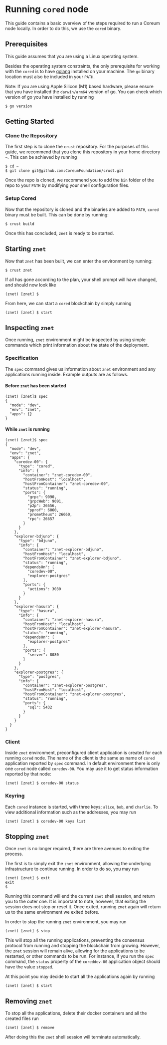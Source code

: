 # Running `cored` node

This guide contains a basic overview of the steps required to run a Coreum node locally. In order to do this, we use the `cored` binary.

## Prerequisites

This guide assumes that you are using a Linux operating system.

Besides the operating system constraints, the only prerequisite for working with the `cored` is to have [golang](https://go.dev) installed on your machine. The `go` binary location must also be included in your `PATH`.

Note: If you are using Apple Silicon (M1) based hardware, please ensure that you have installed the `darwin/arm64` version of go. You can check which version of go you have installed by running

```
$ go version
```

## Getting Started

### Clone the Repository

The first step is to clone the `crust` repository. For the purposes of this guide, we recommend that you clone this repository in your home directory `~`. This can be achieved by running

```
$ cd ~
$ git clone git@github.com:CoreumFoundation/crust.git
```

Once the repo is cloned, we recommend you to add the `bin` folder of the repo to your `PATH` by modifying your shell configuration files.

### Setup Cored

Now that the repository is cloned and the binaries are added to `PATH`, `cored` binary must be built. This can be done by running:

```
$ crust build
```

Once this has concluded, `znet` is ready to be started.

## Starting `znet`

Now that `znet` has been built, we can enter the environment by running:

```
$ crust znet
```

If all has gone according to the plan, your shell prompt will have changed, and should now look like

```
(znet) [znet] $
```

From here, we can start a `cored` blockchain by simply running

```
(znet) [znet] $ start
```

## Inspecting `znet`

Once running, `znet` environment might be inspected by using simple commands which print information about the state of the deployment.

### Specification

The `spec` command gives us information about `znet` environment and any applications running inside. Example outputs are as follows.

#### Before `znet` has been started

```
(znet) [znet]$ spec
{
  "mode": "dev",
  "env": "znet",
  "apps": {}
}
```

#### While `znet` is running

```
(znet) [znet]$ spec
{
  "mode": "dev",
  "env": "znet",
  "apps": {
    "coredev-00": {
      "type": "cored",
      "info": {
        "container": "znet-coredev-00",
        "hostFromHost": "localhost",
        "hostFromContainer": "znet-coredev-00",
        "status": "running",
        "ports": {
          "grpc": 9090,
          "grpcWeb": 9091,
          "p2p": 26656,
          "pprof": 6060,
          "prometheus": 26660,
          "rpc": 26657
        }
      }
    },
    "explorer-bdjuno": {
      "type": "bdjuno",
      "info": {
        "container": "znet-explorer-bdjuno",
        "hostFromHost": "localhost",
        "hostFromContainer": "znet-explorer-bdjuno",
        "status": "running",
        "dependsOn": [
          "coredev-00",
          "explorer-postgres"
        ],
        "ports": {
          "actions": 3030
        }
      }
    },
    "explorer-hasura": {
      "type": "hasura",
      "info": {
        "container": "znet-explorer-hasura",
        "hostFromHost": "localhost",
        "hostFromContainer": "znet-explorer-hasura",
        "status": "running",
        "dependsOn": [
          "explorer-postgres"
        ],
        "ports": {
          "server": 8080
        }
      }
    },
    "explorer-postgres": {
      "type": "postgres",
      "info": {
        "container": "znet-explorer-postgres",
        "hostFromHost": "localhost",
        "hostFromContainer": "znet-explorer-postgres",
        "status": "running",
        "ports": {
          "sql": 5432
        }
      }
    }
  }
}
```

### Client

Inside `znet` environment, preconfigured client application is created for each running `cored` node. The name of the client is the same as name of `cored` application reported by `spec` command. In default environment there is only one `cored` node called `coredev-00`. You may use it to get status information reported by that node: 

```
(znet) [znet] $ coredev-00 status
```

### Keyring

Each `cored` instance is started, with three keys; `alice`, `bob`, and `charlie`. To view additional information such as the addresses, you may run

```
(znet) [znet] $ coredev-00 keys list
```

## Stopping `znet`

Once `znet` is no longer required, there are three avenues to exiting the process.

The first is to simply exit the `znet` environment, allowing the underlying infrastructure to continue running. In order to do so, you may run

```
(znet) [znet] $ exit
exit
$
```

Running this command will end the current `znet` shell session, and return you to the outer one. It is important to note, however, that exiting the session does not stop or reset it. Once exited, running `znet` again will return us to the same environment we exited before.

In order to stop the running `znet` environment, you may run

```
(znet) [znet] $ stop
```

This will stop all the running applications, preventing the consensus protocol from running and stopping the blockchain from growing. However, the `znet` session will remain alive, allowing for the applications to be restarted, or other commands to be run. For instance, if you run the `spec` command, the `status` property of the `coreddev-00` application object should have the value `stopped`.

At this point you may decide to start all the applications again by running

```
(znet) [znet] $ start
```

## Removing `znet`

To stop all the applications, delete their docker containers and all the created files run

```
(znet) [znet] $ remove
```

After doing this the `znet` shell session will terminate automatically.

